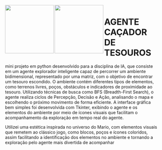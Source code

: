 
<img align="left" height="160" src="https://github.com/user-attachments/assets/33cb356f-76f2-42d7-84bb-722e684e6c67" />
<img align="left" height="160" src="https://github.com/user-attachments/assets/33cb356f-76f2-42d7-84bb-722e684e6c67" />

<h1> AGENTE CAÇADOR DE TESOUROS </h1>

<p align="left">  mini projeto em python desenvolvido para a disciplina de IA, que consiste em um agente explorador inteligente capaz de percorrer um ambiente bidimensional, representado por uma matriz, com o objetivo de encontrar um tesouro escondido. O ambiente contém diferentes tipos de elementos, como terrenos livres, poços, obstáculos e indicadores de proximidade ao tesouro. Utilizando técnicas de busca como BFS (Breadth-First Search), o agente realiza ciclos de Percepção, Decisão e Ação, analisando o mapa e escolhendo o próximo movimento de forma eficiente. A interface gráfica bem simples foi desenvolvida com Tkinter, exibindo o agente e os elementos do ambiente por meio de ícones visuais que facilitam o acompanhamento da exploração em tempo real do agente. </p>


<p1> Utilizei uma estética inspirada no universo do Mario, com elementos visuais que remetem ao clássico jogo, como blocos, poços e ícones coloridos, assim facilitando a identificação dos elementos no ambiente e tornando a exploração pelo agente mais divertida de acompanhar <p1>



